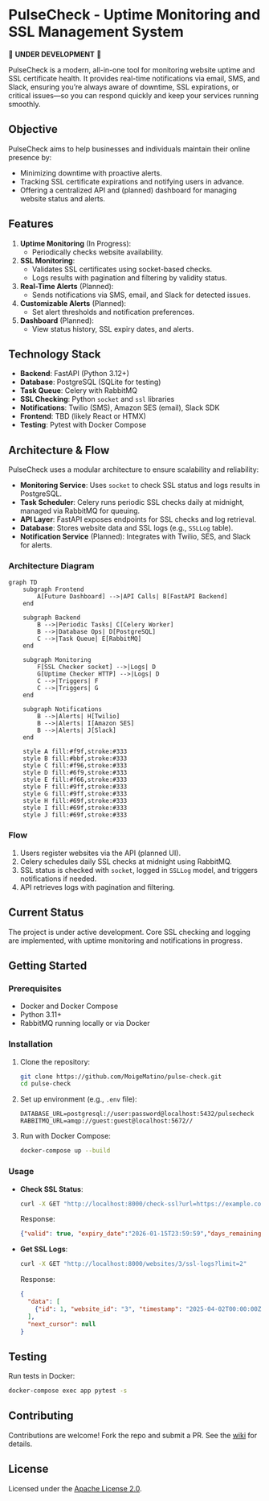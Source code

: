 # PulseCheck - Uptime Monitoring and SSL Management System

🚧 **UNDER DEVELOPMENT** 🚧

PulseCheck is a modern, all-in-one tool for monitoring website uptime and SSL certificate health. It provides real-time notifications via email, SMS, and Slack, ensuring you’re always aware of downtime, SSL expirations, or critical issues—so you can respond quickly and keep your services running smoothly.

## Objective
PulseCheck aims to help businesses and individuals maintain their online presence by:
- Minimizing downtime with proactive alerts.
- Tracking SSL certificate expirations and notifying users in advance.
- Offering a centralized API and (planned) dashboard for managing website status and alerts.

## Features
1. **Uptime Monitoring** (In Progress):
   - Periodically checks website availability.
2. **SSL Monitoring**:
   - Validates SSL certificates using socket-based checks.
   - Logs results with pagination and filtering by validity status.
3. **Real-Time Alerts** (Planned):
   - Sends notifications via SMS, email, and Slack for detected issues.
4. **Customizable Alerts** (Planned):
   - Set alert thresholds and notification preferences.
5. **Dashboard** (Planned):
   - View status history, SSL expiry dates, and alerts.

## Technology Stack
- **Backend**: FastAPI (Python 3.12+)
- **Database**: PostgreSQL (SQLite for testing)
- **Task Queue**: Celery with RabbitMQ
- **SSL Checking**: Python `socket` and `ssl` libraries
- **Notifications**: Twilio (SMS), Amazon SES (email), Slack SDK
- **Frontend**: TBD (likely React or HTMX)
- **Testing**: Pytest with Docker Compose

## Architecture & Flow
PulseCheck uses a modular architecture to ensure scalability and reliability:

- **Monitoring Service**: Uses `socket` to check SSL status and logs results in PostgreSQL.
- **Task Scheduler**: Celery runs periodic SSL checks daily at midnight, managed via RabbitMQ for queuing.
- **API Layer**: FastAPI exposes endpoints for SSL checks and log retrieval.
- **Database**: Stores website data and SSL logs (e.g., `SSLLog` table).
- **Notification Service** (Planned): Integrates with Twilio, SES, and Slack for alerts.

### Architecture Diagram
```mermaid
graph TD
    subgraph Frontend
        A[Future Dashboard] -->|API Calls| B[FastAPI Backend]
    end

    subgraph Backend
        B -->|Periodic Tasks| C[Celery Worker]
        B -->|Database Ops| D[PostgreSQL]
        C -->|Task Queue| E[RabbitMQ]
    end

    subgraph Monitoring
        F[SSL Checker socket] -->|Logs| D
        G[Uptime Checker HTTP] -->|Logs| D
        C -->|Triggers| F
        C -->|Triggers| G
    end

    subgraph Notifications
        B -->|Alerts| H[Twilio]
        B -->|Alerts| I[Amazon SES]
        B -->|Alerts| J[Slack]
    end

    style A fill:#f9f,stroke:#333
    style B fill:#bbf,stroke:#333
    style C fill:#f96,stroke:#333
    style D fill:#6f9,stroke:#333
    style E fill:#f66,stroke:#333
    style F fill:#9ff,stroke:#333
    style G fill:#9ff,stroke:#333
    style H fill:#69f,stroke:#333
    style I fill:#69f,stroke:#333
    style J fill:#69f,stroke:#333
```

### Flow
1. Users register websites via the API (planned UI).
2. Celery schedules daily SSL checks at midnight using RabbitMQ.
3. SSL status is checked with `socket`, logged in `SSLLog` model, and triggers notifications if needed.
4. API retrieves logs with pagination and filtering.

## Current Status
The project is under active development. Core SSL checking and logging are implemented, with uptime monitoring and notifications in progress.

## Getting Started
### Prerequisites
- Docker and Docker Compose
- Python 3.11+
- RabbitMQ running locally or via Docker

### Installation
1. Clone the repository:
   ```bash
   git clone https://github.com/MoigeMatino/pulse-check.git
   cd pulse-check
   ```
2. Set up environment (e.g., `.env` file):
   ```
   DATABASE_URL=postgresql://user:password@localhost:5432/pulsecheck
   RABBITMQ_URL=amqp://guest:guest@localhost:5672//
   ```
3. Run with Docker Compose:
   ```bash
   docker-compose up --build
   ```

### Usage
- **Check SSL Status**:
  ```bash
  curl -X GET "http://localhost:8000/check-ssl?url=https://example.com"
  ```
  Response:
  ```json
  {"valid": true, "expiry_date":"2026-01-15T23:59:59","days_remaining":288,"issuer": "DigiCert Global G3 TLS ECC SHA384 2020 CA1", "needs_renewal":False,"error":None}
  ```

- **Get SSL Logs**:
  ```bash
  curl -X GET "http://localhost:8000/websites/3/ssl-logs?limit=2"
  ```
  Response:
  ```json
  {
    "data": [
      {"id": 1, "website_id": "3", "timestamp": "2025-04-02T00:00:00Z", "valid_until": "2025-06-01T12:00:00Z", "issuer": "Let's Encrypt", "is_valid": true, "error": null}
    ],
    "next_cursor": null
  }
  ```

## Testing
Run tests in Docker:
```bash
docker-compose exec app pytest -s
```

## Contributing
Contributions are welcome! Fork the repo and submit a PR. See the [wiki](https://github.com/yourusername/pulsecheck/wiki/Contributing) for details.

## License
Licensed under the [Apache License 2.0](LICENSE).
